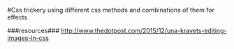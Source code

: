 #Css trickery
using different css methods and combinations of them for effects

###resources###
http://www.thedotpost.com/2015/12/una-kravets-editing-images-in-css